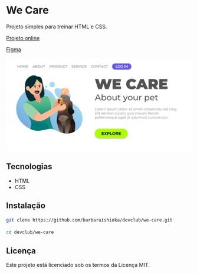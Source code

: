 # We Care

Projeto simples para treinar HTML e CSS.

[Projeto online](https://barbaraishioka.github.io/devclub/we-care)

[Figma](https://www.figma.com/file/e05eBQ6NZjtoDxGe8vFh03/We-Care-Your-Pet-3?type=design&node-id=0-1&mode=design)

![Imagem do Projeto](./.github/preview.png)

## Tecnologias

- HTML
- CSS

## Instalação

```bash
git clone https://github.com/barbaraishioka/devclub/we-care.git

cd devclub/we-care
```

## Licença

Este projeto está licenciado sob os termos da Licença MIT.
